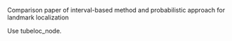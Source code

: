 Comparison paper of interval-based method and probabilistic approach for landmark localization

Use tubeloc_node.
